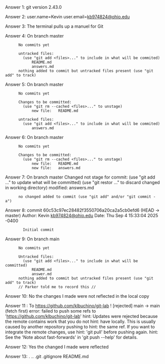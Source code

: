Answer 1: git version 2.43.0

Answer 2: user.name=Kevin
          user.email=kb974824@ohio.edu

Answer 3: The terminal pulls up a manuel for Git 

Answer 4: On branch master

          No commits yet
          
          untracked files:
            (use "git add <files>..." to include in what will be commited)
                README.md
                answers.md
          nothing added to commit but untracked files present (use "git add" to track)

Answer 5: On branch master

          No commits yet

          Changes to be committed:
            (use "git rm --cached <files>..." to unstage)
                new file:   README.md
          
          untracked files:
            (use "git add <files>..." to include in what will be commited)
                answers.md

Answer 6: On branch master

          No commits yet

          Changes to be committed:
            (use "git rm --cached <files>..." to unstage)
                new file:   README.md
                new file:   answers.md

Answer 7: On branch master
          Changed not stage for commit:
            (use "git add <file>..." to update what will be committed)
            (use "git restor <file>..." to discard changed in working directory)
                modified:   answers.md

          no changed added to commit (use "git add" and/or "git commit -a")

Answer 8: commit     60c53c97ec28482f3550706a20ca2a5cb0efd6 (HEAD -> master)
          Author: Kevin <kb974824@ohio.edu>
          Date:   Thu Sep 4 15:33:04 2025 -0400

            Initial commit

Answer 9: On branch main
          
          No commits yet

          Untracked files:
            (use "git add <files>..." to include in what will be committed)
                README.md
                answer.md
          nothing added to commit but untracked files present (use "git add" to track)
          // Parker told me to record this //

Answer 10: No the changes I made were not reflected in the local copy

Answer 11   :   To https://github.com/klbuchino/git-lab
 ! [rejected]        main -> main (fetch first)
error: failed to push some refs to 'https://github.com/klbuchino/git-lab'
hint: Updates were rejected because the remote contains work that you do not
hint: have locally. This is usually caused by another repository pushing to
hint: the same ref. If you want to integrate the remote changes, use
hint: 'git pull' before pushing again.
hint: See the 'Note about fast-forwards' in 'git push --help' for details.

Answer 12: Yes the changed I made were reflected

Answer 13: .  ..  .git  .gitignore  README.md

